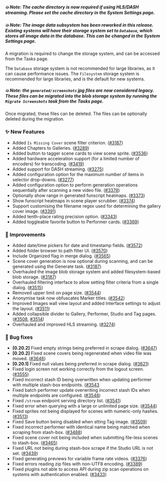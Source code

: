 ##### 💥 Note: The cache directory is now required if using HLS/DASH streaming. Please set the cache directory in the System Settings page.

##### 💥 Note: The image data subsystem has been reworked in this release. Existing systems will have their storage system set to `Database`, which stores all image data in the database. This can be changed in the System Settings page. 

A migration is required to change the storage system, and can be accessed from the Tasks page.

The `Database` storage system is not recommended for large libraries, as it can cause performance issues. The `Filesystem` storage system is recommended for large libraries, and is the default for new systems.

##### 💥 Note: the `generated/screenshots` jpg files are now considered legacy. These files can be migrated into the blob storage system by running the `Migrate Screenshots` task from the Tasks page. 

Once migrated, these files can be deleted. The files can be optionally deleted during the migration.

### ✨ New Features
* Added `Is Missing Cover` scene filter criterion. ([#3187](https://github.com/stashapp/stash/pull/3187))
* Added Chapters to Galleries. ([#3289](https://github.com/stashapp/stash/pull/3289))
* Added button to tagger scene cards to view scene sprite. ([#3536](https://github.com/stashapp/stash/pull/3536))
* Added hardware acceleration support (for a limited number of encoders) for transcoding. ([#3419](https://github.com/stashapp/stash/pull/3419))
* Added support for DASH streaming. ([#3275](https://github.com/stashapp/stash/pull/3275))
* Added configuration option for the maximum number of items in selector drop-downs. ([#3277](https://github.com/stashapp/stash/pull/3277))
* Added configuration option to perform generation operations sequentially after scanning a new video file. ([#3378](https://github.com/stashapp/stash/pull/3378))
* Optionally show range in generated funscript heatmaps. ([#3373](https://github.com/stashapp/stash/pull/3373))
* Show funscript heatmaps in scene player scrubber. ([#3374](https://github.com/stashapp/stash/pull/3374))
* Support customising the filename regex used for determining the gallery cover image. ([#3391](https://github.com/stashapp/stash/pull/3391))
* Added tenth-place rating precision option. ([#3343](https://github.com/stashapp/stash/pull/3343))
* Added toggleable favorite button to Performer cards. ([#3369](https://github.com/stashapp/stash/pull/3369))

### 🎨 Improvements
* Added date/time pickers for date and timestamp fields. ([#3572](https://github.com/stashapp/stash/pull/3572))
* Added folder browser to path filter UI. ([#3570](https://github.com/stashapp/stash/pull/3570))
* Include Organized flag in merge dialog. ([#3565](https://github.com/stashapp/stash/pull/3565))
* Scene cover generation is now optional during scanning, and can be generated using the Generate task. ([#3187](https://github.com/stashapp/stash/pull/3187))
* Overhauled the image blob storage system and added filesystem-based blob storage. ([#3187](https://github.com/stashapp/stash/pull/3187))
* Overhauled filtering interface to allow setting filter criteria from a single dialog. ([#3515](https://github.com/stashapp/stash/pull/3515))
* Removed upper limit on page size. ([#3544](https://github.com/stashapp/stash/pull/3544))
* Anonymise task now obfuscates Marker titles. ([#3542](https://github.com/stashapp/stash/pull/3542))
* Improved Images wall view layout and added Interface settings to adjust the layout. ([#3511](https://github.com/stashapp/stash/pull/3511))
* Added collapsible divider to Gallery, Performer, Studio and Tag pages. ([#3508](https://github.com/stashapp/stash/pull/3508), [#3514](https://github.com/stashapp/stash/pull/3514))
* Overhauled and improved HLS streaming. ([#3274](https://github.com/stashapp/stash/pull/3274))

### 🐛 Bug fixes
* **[0.20.2]** Fixed empty strings being preferred in scrape dialog. ([#3647](https://github.com/stashapp/stash/pull/3647))
* **[0.20.2]** Fixed scene covers being regenerated when video file was moved. ([#3646](https://github.com/stashapp/stash/pull/3646))
* **[0.20.1]** Fixed null values being preferred in scrape dialog. ([#3621](https://github.com/stashapp/stash/pull/3621))
* Fixed login screen not working correctly from the logout screen. ([#3555](https://github.com/stashapp/stash/pull/3555))
* Fixed incorrect stash ID being overwritten when updating performer with multiple stash-box endpoints. ([#3543](https://github.com/stashapp/stash/pull/3543)
* Fixed batch performer update overwriting incorrect stash IDs when multiple endpoints are configured. ([#3548](https://github.com/stashapp/stash/pull/3548))
* Fixed `/stream` endpoint serving directory list. ([#3541](https://github.com/stashapp/stash/pull/3541))
* Fixed error when querying with a large or unlimited page size. ([#3544](https://github.com/stashapp/stash/pull/3544))
* Fixed sprites not being displayed for scenes with numeric-only hashes. ([#3513](https://github.com/stashapp/stash/pull/3513))
* Fixed Save button being disabled when stting Tag image. ([#3509](https://github.com/stashapp/stash/pull/3509))
* Fixed incorrect performer with identical name being matched when scraping from stash-box. ([#3488](https://github.com/stashapp/stash/pull/3488))
* Fixed scene cover not being included when submitting file-less scenes to stash-box. ([#3465](https://github.com/stashapp/stash/pull/3465))
* Fixed URL not being during stash-box scrape if the Studio URL is not set. ([#3439](https://github.com/stashapp/stash/pull/3439))
* Fixed generating previews for variable frame rate videos. ([#3376](https://github.com/stashapp/stash/pull/3376))
* Fixed errors reading zip files with non-UTF8 encoding. ([#3389](https://github.com/stashapp/stash/pull/3389))
* Fixed plugins not able to access API during zip scan operations on systems with authentication enabled. ([#3433](https://github.com/stashapp/stash/pull/3433))
